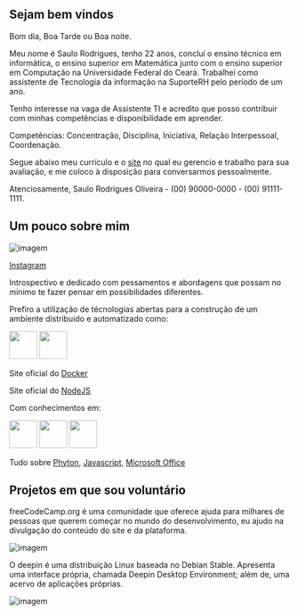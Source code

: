 ## Sejam bem vindos

Bom dia, Boa Tarde ou Boa noite.

Meu nome é Saulo Rodrigues, tenho 22 anos, concluí o ensino técnico em informática, o ensino superior em Matemática junto com o ensino superior em Computação na Universidade Federal do Ceará. Trabalhei como assistente de Tecnologia da informação na SuporteRH pelo período de um ano.

Tenho interesse na vaga de Assistente TI e acredito que posso contribuir com minhas competências e disponibilidade em aprender.

Competências: Concentração, Disciplina, Iniciativa, Relação Interpessoal, Coordenação.

Segue abaixo meu currículo e o [site](https://saulor10000.github.io/curriculo/) no qual eu gerencio e trabalho para sua avaliação, e me coloco à disposição para conversarmos pessoalmente.

Atenciosamente, Saulo Rodrigues Oliveira -  (00) 90000-0000 -  (00) 91111-1111.

## Um pouco sobre mim
![imagem](https://user-images.githubusercontent.com/61712241/110948332-face9700-831f-11eb-997b-b938c8a083c9.png)

[Instagram](https://www.instagram.com/oliveirasaulorodrigues/)

Introspectivo e dedicado com pessamentos e abordagens que possam no mínimo te fazer pensar em possibilidades diferentes.

Prefiro a utilização de técnologias abertas para a construção de um ambiente distribuido e automatizado como:

<img src="https://user-images.githubusercontent.com/61712241/110947019-631c7900-831e-11eb-9ee7-edbaff142219.png" width="50" height="50">
<img src="https://user-images.githubusercontent.com/61712241/110947113-81827480-831e-11eb-9b8c-ea7f169bf4e5.png" width="50" height="50">

Site oficial do [Docker](https://www.docker.com/)

Site oficial do [NodeJS](https://nodejs.org/)

Com conhecimentos em:

<img src="https://user-images.githubusercontent.com/61712241/110947348-cb6b5a80-831e-11eb-801a-29d1d86676a8.png" width="50" height="50">
<img src="https://user-images.githubusercontent.com/61712241/110947462-f48beb00-831e-11eb-9643-df14aa8c1f6b.png" width="50" height="50">
<img src="https://user-images.githubusercontent.com/61712241/110949670-a1676780-8321-11eb-922d-fd1e4f159dcd.png" width="50" height="50">

Tudo sobre [Phyton](https://pt.wikipedia.org/wiki/Python), [Javascript](https://pt.wikipedia.org/wiki/JavaScript), [Microsoft Office](https://pt.wikipedia.org/wiki/Microsoft_Office)

## Projetos em que sou voluntário

freeCodeCamp.org é uma comunidade que oferece ajuda para milhares de pessoas que querem começar no mundo do desenvolvimento, eu ajudo na divulgação do conteúdo do site e da plataforma.

![imagem](https://user-images.githubusercontent.com/61712241/110954478-4c2e5480-8327-11eb-9c7a-c7c1c688097e.png)

O deepin é uma distribuição Linux baseada no Debian Stable. Apresenta uma interface própria, chamada Deepin Desktop Environment; além de, uma acervo de aplicações próprias.

![imagem](https://user-images.githubusercontent.com/61712241/110955209-1d64ae00-8328-11eb-86b2-941ff432d441.png)

